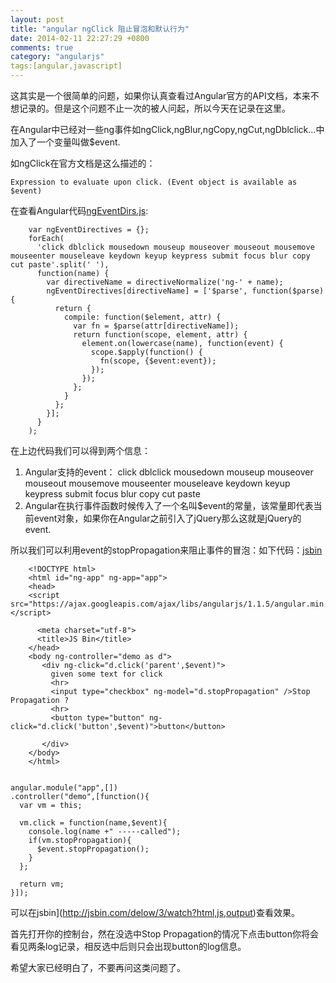 ```yaml
---
layout: post
title: "angular ngClick 阻止冒泡和默认行为"
date: 2014-02-11 22:27:29 +0800
comments: true
category: "angularjs"
tags:[angular,javascript] 
---
```

这其实是一个很简单的问题，如果你认真查看过Angular官方的API文档，本来不想记录的。但是这个问题不止一次的被人问起，所以今天在记录在这里。

在Angular中已经对一些ng事件如ngClick,ngBlur,ngCopy,ngCut,ngDblclick...中加入了一个变量叫做$event.

如ngClick在官方文档是这么描述的：
    
    Expression to evaluate upon click. (Event object is available as $event)

在查看Angular代码[ngEventDirs.js](https://github.com/angular/angular.js/blob/a68624444afcb9e3796b1a751cf3817cafd20240/src/ng/directive/ngEventDirs.js):

        var ngEventDirectives = {};
        forEach(
          'click dblclick mousedown mouseup mouseover mouseout mousemove mouseenter mouseleave keydown keyup keypress submit focus blur copy cut paste'.split(' '),
          function(name) {
            var directiveName = directiveNormalize('ng-' + name);
            ngEventDirectives[directiveName] = ['$parse', function($parse) {
              return {
                compile: function($element, attr) {
                  var fn = $parse(attr[directiveName]);
                  return function(scope, element, attr) {
                    element.on(lowercase(name), function(event) {
                      scope.$apply(function() {
                        fn(scope, {$event:event});
                      });
                    });
                  };
                }
              };
            }];
          }
        );

在上边代码我们可以得到两个信息：

1. Angular支持的event： click dblclick mousedown mouseup mouseover mouseout mousemove mouseenter mouseleave keydown keyup keypress submit focus blur copy cut paste
2. Angular在执行事件函数时候传入了一个名叫$event的常量，该常量即代表当前event对象，如果你在Angular之前引入了jQuery那么这就是jQuery的event.

所以我们可以利用event的stopPropagation来阻止事件的冒泡：如下代码：[jsbin](http://jsbin.com/delow/3/watch?html,js,output)

        <!DOCTYPE html>
        <html id="ng-app" ng-app="app">
        <head>
        <script src="https://ajax.googleapis.com/ajax/libs/angularjs/1.1.5/angular.min.js"></script>

          <meta charset="utf-8">
          <title>JS Bin</title>
        </head>
        <body ng-controller="demo as d">
           <div ng-click="d.click('parent',$event)">
             given some text for click
             <hr>
             <input type="checkbox" ng-model="d.stopPropagation" />Stop Propagation ?
             <hr>
             <button type="button" ng-click="d.click('button',$event)">button</button>
             
           </div>
        </body>
        </html>             


    angular.module("app",[])
    .controller("demo",[function(){
      var vm = this;
      
      vm.click = function(name,$event){
        console.log(name +" -----called");
        if(vm.stopPropagation){
          $event.stopPropagation();
        }
      };
      
      return vm;
    }]);

可以在jsbin](http://jsbin.com/delow/3/watch?html,js,output)查看效果。

首先打开你的控制台，然在没选中Stop Propagation的情况下点击button你将会看见两条log记录，相反选中后则只会出现button的log信息。

希望大家已经明白了，不要再问这类问题了。